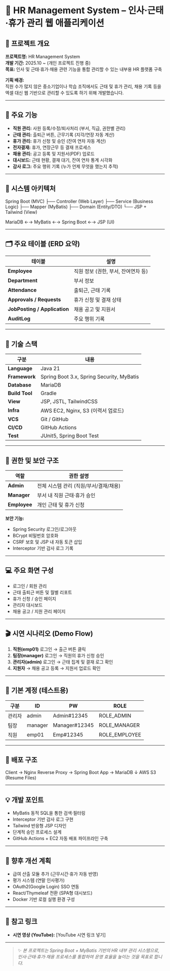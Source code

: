 # 🧾 HR Management System – 인사·근태·휴가 관리 웹 애플리케이션

## 📌 프로젝트 개요

**프로젝트명:** HR Management System  
**개발 기간:** 2025.10 ~ (개인 프로젝트 진행 중)  
**목표:** 인사 및 근태·휴가·채용 관련 기능을 통합 관리할 수 있는 내부용 HR 플랫폼 구축  

**기획 배경:**  
직원 수가 많지 않은 중소기업이나 학습 조직에서도 근태 및 휴가 관리, 채용 기록 등을  
엑셀 대신 웹 기반으로 관리할 수 있도록 하기 위해 개발했습니다.

---

## 🚀 주요 기능

- **직원 관리:** 사원 등록/수정/퇴사처리 (부서, 직급, 권한별 관리)  
- **근태 관리:** 출퇴근 버튼, 근무기록 (지각/연장 자동 계산)  
- **휴가 관리:** 휴가 신청 및 승인 (잔여 연차 자동 계산)  
- **전자결재:** 휴가, 연장근무 등 결재 프로세스  
- **채용 관리:** 공고 등록 및 지원서(PDF) 업로드  
- **대시보드:** 근태 현황, 결재 대기, 잔여 연차 통계 시각화  
- **감사 로그:** 주요 행위 기록 (누가 언제 무엇을 했는지 추적)

---

## 🧱 시스템 아키텍처

Spring Boot (MVC)
├── Controller (Web Layer)
├── Service (Business Logic)
├── Mapper (MyBatis)
├── Domain (Entity/DTO)
└── JSP + Tailwind (View)

MariaDB ←→ MyBatis ←→ Spring Boot ←→ JSP (UI)


---

## 🗂 주요 테이블 (ERD 요약)

| 테이블 | 설명 |
|---------|------|
| **Employee** | 직원 정보 (권한, 부서, 잔여연차 등) |
| **Department** | 부서 정보 |
| **Attendance** | 출퇴근, 근태 기록 |
| **Approvals / Requests** | 휴가 신청 및 결재 상태 |
| **JobPosting / Application** | 채용 공고 및 지원서 |
| **AuditLog** | 주요 행위 기록 |

---

## 🧩 기술 스택

| 구분 | 내용 |
|------|------|
| **Language** | Java 21 |
| **Framework** | Spring Boot 3.x, Spring Security, MyBatis |
| **Database** | MariaDB |
| **Build Tool** | Gradle |
| **View** | JSP, JSTL, TailwindCSS |
| **Infra** | AWS EC2, Nginx, S3 (이력서 업로드) |
| **VCS** | Git / GitHub |
| **CI/CD** | GitHub Actions |
| **Test** | JUnit5, Spring Boot Test |

---

## 🔐 권한 및 보안 구조

| 역할 | 권한 설명 |
|------|-----------|
| **Admin** | 전체 시스템 관리 (직원/부서/결재/채용) |
| **Manager** | 부서 내 직원 근태·휴가 승인 |
| **Employee** | 개인 근태 및 휴가 신청 |

**보안 기능:**  
- Spring Security 로그인/로그아웃  
- BCrypt 비밀번호 암호화  
- CSRF 보호 및 JSP 내 자동 토큰 삽입  
- Interceptor 기반 감사 로그 기록  

---

## 💻 주요 화면 구성

- 로그인 / 회원 관리  
- 근태 출퇴근 버튼 및 월별 리포트  
- 휴가 신청 / 승인 페이지  
- 관리자 대시보드  
- 채용 공고 / 지원 관리 페이지  

---

## 🎬 시연 시나리오 (Demo Flow)

1. **직원(emp01)** 로그인 → 출근 버튼 클릭  
2. **팀장(manager)** 로그인 → 직원의 휴가 신청 승인  
3. **관리자(admin)** 로그인 → 근태 집계 및 결재 로그 확인  
4. **지원자** → 채용 공고 등록 → 지원서 업로드 확인  

---

## 👥 기본 계정 (테스트용)

| 구분 | ID | PW | ROLE |
|------|----|----|------|
| 관리자 | admin | Admin#12345 | ROLE_ADMIN |
| 팀장 | manager | Manager#12345 | ROLE_MANAGER |
| 직원 | emp01 | Emp#12345 | ROLE_EMPLOYEE |

---

## 🧰 배포 구조

Client → Nginx Reverse Proxy → Spring Boot App → MariaDB
↓
AWS S3 (Resume Files)


---

## 💡 개발 포인트

- MyBatis 동적 SQL을 통한 검색·필터링  
- Interceptor 기반 감사 로그 구현  
- Tailwind 반응형 JSP 디자인  
- 단계적 승인 프로세스 설계  
- GitHub Actions + EC2 자동 배포 파이프라인 구축  

---

## 🔧 향후 개선 계획

- 급여 산출 모듈 추가 (근무시간·휴가 자동 반영)  
- 평가 시스템 (연말 인사평가)  
- OAuth2(Google Login) SSO 연동  
- React/Thymeleaf 전환 (SPA형 대시보드)  
- Docker 기반 로컬 실행 환경 구성  

---

## 🔗 참고 링크

- **시연 영상 (YouTube):** [YouTube 시연 링크 넣기]  

---

> ✨ *본 프로젝트는 Spring Boot + MyBatis 기반의 HR 내부 관리 시스템으로,  
> 인사·근태·휴가·채용 프로세스를 통합하여 운영 효율을 높이는 것을 목표로 합니다.*

